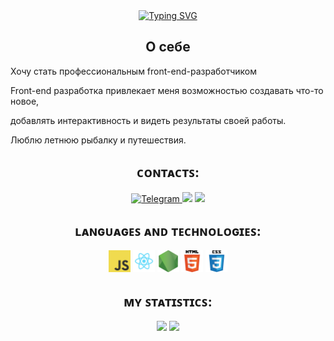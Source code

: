 <div id="header" align="center">
	<a href="https://git.io/typing-svg"><img src="https://readme-typing-svg.demolab.com?font=Fira+Code&size=30&pause=1000&color=0B2734&width=435&lines=Hi!+I'm+Denis+Reshetnyak!" alt="Typing SVG" /></a>
  </img>
  <h2>О себе</h2>
  <div align="left">
	<p>Хочу стать профессиональным front-end-разработчиком</p>
	<p>Front-end разработка привлекает меня возможностью создавать что-то новое,</p>
	<p>добавлять интерактивность и видеть результаты своей работы.</p>
	<p>Люблю летнюю рыбалку и путешествия.</p>
	</div>
</div>
<div id="socials" align="center">
	<h2>ᴄᴏɴᴛᴀᴄᴛꜱ:</h2>
	<a target="_blank" href="https://t.me/DenisReshetnyak">
		<img src="https://img.shields.io/badge/Telegram-blue?style=for-the-badge&logo=telegram&logoColor=white" alt="Telegram"/>
	</a>
	<a href="https://wa.me/79139513803"><img src="https://img.shields.io/badge/Whats_App-success?style=for-the-badge&logo=whatsapp&logoColor=white"></a>
	<a href="mailto:denresh81@yandex.ru"><img src="https://img.shields.io/badge/email-important?style=for-the-badge&logo=gmail&logoColor=white"></a>
</div>

<div id="techs" align="center">
  <h2>ʟᴀɴɢᴜᴀɢᴇꜱ ᴀɴᴅ ᴛᴇᴄʜɴᴏʟᴏɢɪᴇꜱ:</h2>
  <img alt="JavaScript" width="35px" src="https://raw.githubusercontent.com/github/explore/80688e429a7d4ef2fca1e82350fe8e3517d3494d/topics/javascript/javascript.png" />
  <img alt="React" width="35px" src="https://raw.githubusercontent.com/github/explore/80688e429a7d4ef2fca1e82350fe8e3517d3494d/topics/react/react.png" />
  <img alt="NODE.js" width="35px" src="https://raw.githubusercontent.com/github/explore/80688e429a7d4ef2fca1e82350fe8e3517d3494d/topics/nodejs/nodejs.png" />
  <img alt="HTML5" width="35px" src="https://raw.githubusercontent.com/github/explore/80688e429a7d4ef2fca1e82350fe8e3517d3494d/topics/html/html.png" />
  <img alt="CSS3" width="35px" src="https://raw.githubusercontent.com/github/explore/80688e429a7d4ef2fca1e82350fe8e3517d3494d/topics/css/css.png" />
  <br>
</div>

<div id="techs" align="center">
  <h2>ᴍʏ ꜱᴛᴀᴛɪꜱᴛɪᴄꜱ:</h2>
  <img src="https://github-readme-stats.vercel.app/api?username=DenisR81&show_icons=true&theme=tokyonight" height="140px"/> <img src="https://github-readme-stats.vercel.app/api/top-langs/?username=DenisR81&theme=tokyonight" height="140px"/>
</div>

<!--
**DenisR81/DenisR81** is a ✨ _special_ ✨ repository because its `README.md` (this file) appears on your GitHub profile.

Here are some ideas to get you started:

- 🔭 I’m currently working on ...
- 🌱 I’m currently learning ...
- 👯 I’m looking to collaborate on ...
- 🤔 I’m looking for help with ...
- 💬 Ask me about ...
- 📫 How to reach me: ...
- 😄 Pronouns: ...
- ⚡ Fun fact: ...
-->
